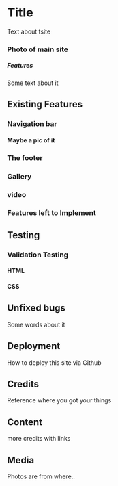 # Title

Text about tsite

### Photo of main site

##### Features

Some text about it

## Existing Features

### Navigation bar

#### Maybe a pic of it

### The footer

### Gallery

### video

### Features left to Implement

## Testing

### Validation Testing

#### HTML
#### CSS

## Unfixed bugs
Some words about it

## Deployment
How to deploy this site via Github

## Credits
Reference where you got your things

## Content
more credits with links

## Media
Photos are from where..

